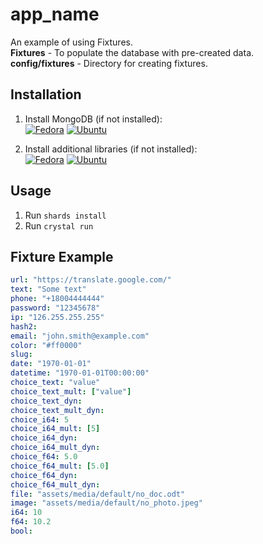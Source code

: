 # app_name

An example of using Fixtures.
<br>
**Fixtures** - To populate the database with pre-created data.
<br>
**config/fixtures** - Directory for creating fixtures.

## Installation

1. Install MongoDB (if not installed):<br>
   [![Fedora](https://img.shields.io/badge/Fedora-294172?style=for-the-badge&logo=fedora&logoColor=white)](https://github.com/kebasyaty/dynfork/blob/main/FEDORA_INSTALL_MONGODB.md)
   [![Ubuntu](https://img.shields.io/badge/Ubuntu-E95420?style=for-the-badge&logo=ubuntu&logoColor=white)](https://github.com/kebasyaty/dynfork/blob/main/UBUNTU_INSTALL_MONGODB.md)

2. Install additional libraries (if not installed):<br>
   [![Fedora](https://img.shields.io/badge/Fedora-294172?style=for-the-badge&logo=fedora&logoColor=white)](https://github.com/kebasyaty/dynfork/blob/main/FEDORA_ADDITIONAL_LIBRARIES.md)
   [![Ubuntu](https://img.shields.io/badge/Ubuntu-E95420?style=for-the-badge&logo=ubuntu&logoColor=white)](https://github.com/kebasyaty/dynfork/blob/main/UBUNTU_ADDITIONAL_LIBRARIES.md)

## Usage

1. Run `shards install`
2. Run `crystal run`

## Fixture Example

```yaml
url: "https://translate.google.com/"
text: "Some text"
phone: "+18004444444"
password: "12345678"
ip: "126.255.255.255"
hash2:
email: "john.smith@example.com"
color: "#ff0000"
slug:
date: "1970-01-01"
datetime: "1970-01-01T00:00:00"
choice_text: "value"
choice_text_mult: ["value"]
choice_text_dyn:
choice_text_mult_dyn:
choice_i64: 5
choice_i64_mult: [5]
choice_i64_dyn:
choice_i64_mult_dyn:
choice_f64: 5.0
choice_f64_mult: [5.0]
choice_f64_dyn:
choice_f64_mult_dyn:
file: "assets/media/default/no_doc.odt"
image: "assets/media/default/no_photo.jpeg"
i64: 10
f64: 10.2
bool:
```
